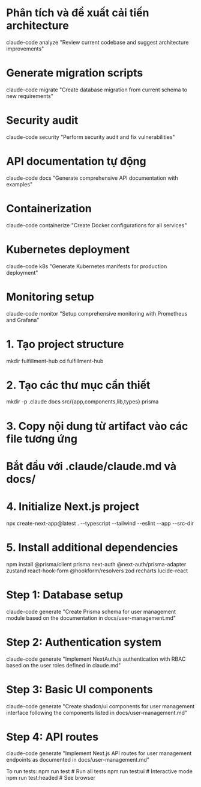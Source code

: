 # Phân tích và đề xuất cải tiến architecture
claude-code analyze "Review current codebase and suggest architecture improvements"

# Generate migration scripts
claude-code migrate "Create database migration from current schema to new requirements"

# Security audit
claude-code security "Perform security audit and fix vulnerabilities"

# API documentation tự động
claude-code docs "Generate comprehensive API documentation with examples"

# Containerization
claude-code containerize "Create Docker configurations for all services"

# Kubernetes deployment
claude-code k8s "Generate Kubernetes manifests for production deployment"

# Monitoring setup
claude-code monitor "Setup comprehensive monitoring with Prometheus and Grafana"

# 1. Tạo project structure
mkdir fulfillment-hub
cd fulfillment-hub

# 2. Tạo các thư mục cần thiết
mkdir -p .claude docs src/{app,components,lib,types} prisma

# 3. Copy nội dung từ artifact vào các file tương ứng
# Bắt đầu với .claude/claude.md và docs/

# 4. Initialize Next.js project
npx create-next-app@latest . --typescript --tailwind --eslint --app --src-dir

# 5. Install additional dependencies
npm install @prisma/client prisma next-auth @next-auth/prisma-adapter zustand react-hook-form @hookform/resolvers zod recharts lucide-react

# Step 1: Database setup
claude-code generate "Create Prisma schema for user management module based on the documentation in docs/user-management.md"

# Step 2: Authentication system  
claude-code generate "Implement NextAuth.js authentication with RBAC based on the user roles defined in claude.md"

# Step 3: Basic UI components
claude-code generate "Create shadcn/ui components for user management interface following the components listed in docs/user-management.md"

# Step 4: API routes
claude-code generate "Implement Next.js API routes for user management endpoints as documented in docs/user-management.md"

  To run tests:
  npm run test           # Run all tests
  npm run test:ui        # Interactive mode
  npm run test:headed    # See browser